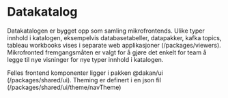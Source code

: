 # Datakatalog 

Datakatalogen er bygget opp som samling mikrofrontends. Ulike typer innhold i katalogen, eksempelvis databasetabeller, datapakker, kafka topics, tableau workbooks vises i separate web applikasjoner (/packages/viewers). Mikrofronted fremgangsmåten er valgt for å gjøre det enkelt for team å legge til nye visninger for nye typer innhold i katalogen. 

Felles frontend komponenter ligger i pakken @dakan/ui (/packages/shared/ui). Theming er definert i en json fil (/packages/shared/ui/theme/navTheme)  